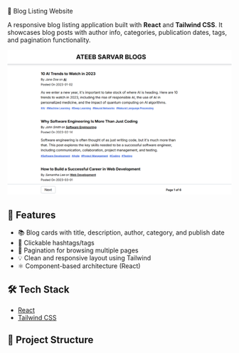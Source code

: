  📝 Blog Listing Website

A responsive blog listing application built with **React** and **Tailwind CSS**. It showcases blog posts with author info, categories, publication dates, tags, and pagination functionality.

![Blog Listing Screenshot](./blog-app.png)

## 🚀 Features

- 📚 Blog cards with title, description, author, category, and publish date
- 🔖 Clickable hashtags/tags
- 🔄 Pagination for browsing multiple pages
- 💡 Clean and responsive layout using Tailwind
- ⚛️ Component-based architecture (React)

## 🛠 Tech Stack

- [React](https://reactjs.org/)
- [Tailwind CSS](https://tailwindcss.com/)

## 📂 Project Structure
